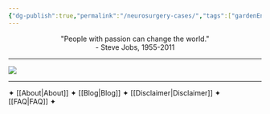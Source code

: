 ```yaml
---
{"dg-publish":true,"permalink":"/neurosurgery-cases/","tags":["gardenEntry"],"created":"2023-05-27T13:58:35.000-07:00","updated":"2023-10-18T09:40:03.302-07:00"}
---
```


<div align="center">
"People with passion can change the world."<br>
- Steve Jobs, 1955-2011
</div>

---

![](https://i.imgur.com/ycHgLnM.png)

---

✦  [[About\|About]]  ✦  [[Blog\|Blog]]  ✦  [[Disclaimer\|Disclaimer]]  ✦  [[FAQ\|FAQ]]  ✦